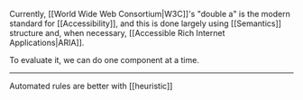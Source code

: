 Currently, [[World Wide Web Consortium|W3C]]'s "double a" is the modern standard for [[Accessibility]], and this is done largely using [[Semantics]] structure and, when necessary, [[Accessible Rich Internet Applications|ARIA]].

To evaluate it, we can do one component at a time.

---

 Automated rules are better with [[heuristic]]